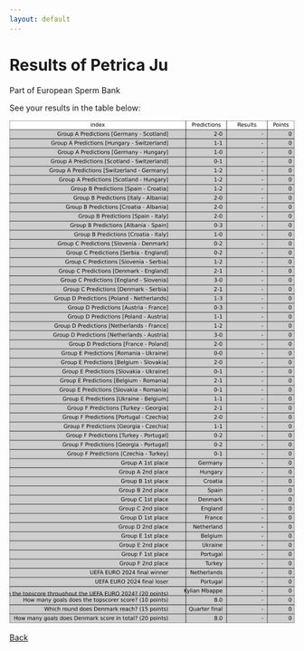 ```yaml
---
layout: default
---
```


# Results of Petrica Ju 
    
Part of European Sperm Bank
    
See your results in the table below:
    
![Petrica Ju](./user_plots/Petrica_Ju.svg?raw=true)

[Back](https://christianbanggribsvad.github.io/em_spillet.github.io/)
